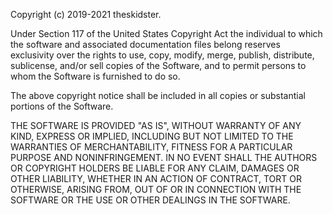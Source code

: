 ﻿Copyright (c) 2019-2021 theskidster.

Under Section 117 of the United States Copyright Act the individual to which the software and associated documentation files belong reserves exclusivity over the rights to use, copy, modify, merge, publish, distribute, sublicense, and/or sell copies of the Software, and to permit persons to whom the Software is furnished to do so.

The above copyright notice shall be included in all copies or substantial portions of the Software.

THE SOFTWARE IS PROVIDED "AS IS", WITHOUT WARRANTY OF ANY KIND, EXPRESS OR IMPLIED, INCLUDING BUT NOT LIMITED TO THE WARRANTIES OF MERCHANTABILITY, FITNESS FOR A PARTICULAR PURPOSE AND NONINFRINGEMENT. IN NO EVENT SHALL THE AUTHORS OR COPYRIGHT HOLDERS BE LIABLE FOR ANY CLAIM, DAMAGES OR OTHER LIABILITY, WHETHER IN AN ACTION OF CONTRACT, TORT OR OTHERWISE, ARISING FROM, OUT OF OR IN CONNECTION WITH THE SOFTWARE OR THE USE OR OTHER DEALINGS IN THE SOFTWARE.
